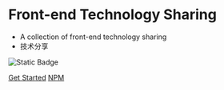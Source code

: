 <!-- ![logo](_media/icon.svg) -->

# Front-end Technology Sharing

- A collection of front-end technology sharing
- 技术分享

![Static Badge](https://img.shields.io/badge/https%3A%2F%2Fwww.npmjs.com%2F~smile0125)


[Get Started](javascript/)
[NPM](https://www.npmjs.com/~smile0125)